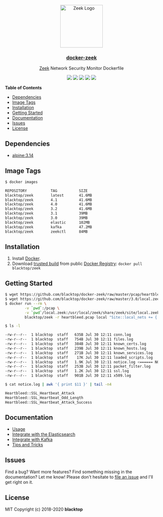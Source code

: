 <p align="center">
  <a href="https://github.com/blacktop/docker-zeek"><img alt="Zeek Logo" src="https://raw.githubusercontent.com/blacktop/docker-zeek/master/docs/logo.png" height="140" /></a>
  <a href="https://github.com/blacktop/docker-zeek"><h3 align="center">docker-zeek</h3></a>
  <p align="center"><a href="https://github.com/zeek/zeek">Zeek</a> Network Security Monitor Dockerfile</p>
    <p align="center">
    <a href="https://circleci.com/gh/blacktop/docker-zeek" alt="CircleCI">
          <img src="https://circleci.com/gh/blacktop/docker-zeek.png?style=shield" /></a>
    <a href="http://doge.mit-license.org" alt="License">
          <img src="http://img.shields.io/:license-mit-blue.svg" /></a>
    <a href="https://hub.docker.com/r/blacktop/zeek/" alt="Docker Stars">
          <img src="https://img.shields.io/docker/stars/blacktop/zeek.svg" /></a>
    <a href="https://hub.docker.com/r/blacktop/zeek/" alt="Docker Pulls">
          <img src="https://img.shields.io/docker/pulls/blacktop/zeek.svg" /></a>
    <a href="https://hub.docker.com/r/blacktop/zeek/" alt="Docker Image">
          <img src="https://img.shields.io/badge/docker%20image-41.6MB-blue.svg" /></a>
  </p>
</p>

**Table of Contents**

- [Dependencies](#dependencies)
- [Image Tags](#image-tags)
- [Installation](#installation)
- [Getting Started](#getting-started)
- [Documentation](#documentation)
- [Issues](#issues)
- [License](#license)

## Dependencies

- [alpine:3.14](https://hub.docker.com/_/alpine/)

## Image Tags

```bash
$ docker images

REPOSITORY           TAG          SIZE
blacktop/zeek        latest       41.6MB
blacktop/zeek        4.1          41.6MB
blacktop/zeek        4.0          41.6MB
blacktop/zeek        3.2          41.6MB
blacktop/zeek        3.1          39MB
blacktop/zeek        3.0          39MB
blacktop/zeek        elastic      102MB
blacktop/zeek        kafka        47.2MB
blacktop/zeek        zeekctl      84MB
```

## Installation

1. Install [Docker](https://docs.docker.com).
2. Download [trusted build](https://hub.docker.com/r/blacktop/zeek/) from public [Docker Registry](https://hub.docker.com): `docker pull blacktop/zeek`

## Getting Started

```bash
$ wget https://github.com/blacktop/docker-zeek/raw/master/pcap/heartbleed.pcap
$ wget https://github.com/blacktop/docker-zeek/raw/master/3.0/local.zeek
$ docker run --rm \
         -v `pwd`:/pcap \
         -v `pwd`/local.zeek:/usr/local/zeek/share/zeek/site/local.zeek \
         blacktop/zeek -r heartbleed.pcap local "Site::local_nets += { 192.168.11.0/24 }"
```

```bash
$ ls -l

-rw-r--r--  1 blacktop  staff   635B Jul 30 12:11 conn.log
-rw-r--r--  1 blacktop  staff   754B Jul 30 12:11 files.log
-rw-r--r--  1 blacktop  staff   384B Jul 30 12:11 known_certs.log
-rw-r--r--  1 blacktop  staff   239B Jul 30 12:11 known_hosts.log
-rw-r--r--  1 blacktop  staff   271B Jul 30 12:11 known_services.log
-rw-r--r--  1 blacktop  staff    17K Jul 30 12:11 loaded_scripts.log
-rw-r--r--  1 blacktop  staff   1.9K Jul 30 12:11 notice.log <====== NOTICE
-rw-r--r--  1 blacktop  staff   253B Jul 30 12:11 packet_filter.log
-rw-r--r--  1 blacktop  staff   1.2K Jul 30 12:11 ssl.log
-rw-r--r--  1 blacktop  staff   901B Jul 30 12:11 x509.log
```

```bash
$ cat notice.log | awk '{ print $11 }' | tail -n4

Heartbleed::SSL_Heartbeat_Attack
Heartbleed::SSL_Heartbeat_Odd_Length
Heartbleed::SSL_Heartbeat_Attack_Success
```

## Documentation

- [Usage](https://github.com/blacktop/docker-zeek/blob/master/docs/usage.md)
- [Integrate with the Elasticsearch](https://github.com/blacktop/docker-zeek/blob/master/docs/elastic.md)
- [Integrate with Kafka](https://github.com/blacktop/docker-zeek/blob/master/docs/kafka.md)
- [Tips and Tricks](https://github.com/blacktop/docker-zeek/blob/master/docs/tips-and-tricks.md)

## Issues

Find a bug? Want more features? Find something missing in the documentation? Let me know! Please don't hesitate to [file an issue](https://github.com/blacktop/docker-zeek/issues/new) and I'll get right on it.

## License

MIT Copyright (c) 2018-2020 **blacktop**
